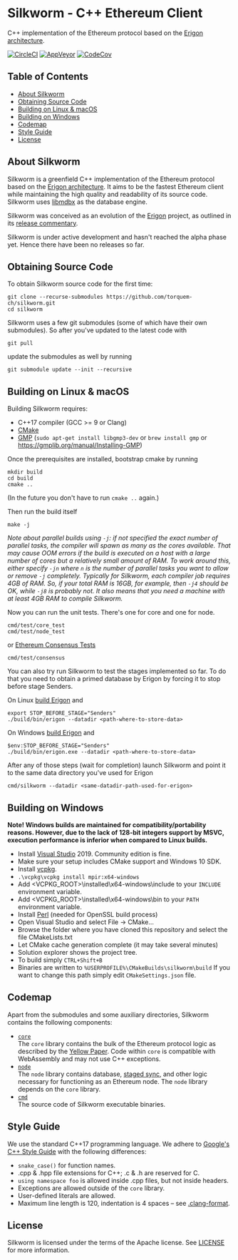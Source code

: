 # Silkworm - C++ Ethereum Client

C++ implementation of the Ethereum protocol based on the [Erigon architecture].

[![CircleCI](https://circleci.com/gh/torquem-ch/silkworm.svg?style=svg)](https://circleci.com/gh/torquem-ch/silkworm)
[![AppVeyor](https://ci.appveyor.com/api/projects/status/8npida1piyqw1844/branch/master?svg=true)](https://ci.appveyor.com/project/torquem/silkworm)
[![CodeCov](https://codecov.io/gh/torquem-ch/silkworm/branch/master/graph/badge.svg)](https://codecov.io/gh/torquem-ch/silkworm)

## Table of Contents

- [About Silkworm](#about)
- [Obtaining Source Code](#source)
- [Building on Linux & macOS](#build_on_unix)
- [Building on Windows](#build_on_windows)
- [Codemap](#codemap)
- [Style Guide](#guide)
- [License](#license)


<a name="about"></a>
## About Silkworm

Silkworm is a greenfield C++ implementation of the Ethereum protocol based on the [Erigon architecture].
It aims to be the fastest Ethereum client while maintaining the high quality and readability of its source code.
Silkworm uses [libmdbx] as the database engine.

Silkworm was conceived as an evolution of the [Erigon] project,
as outlined in its [release commentary](https://ledgerwatch.github.io/turbo_geth_release.html#Licence-and-language-migration-plan-out-of-scope-for-the-release).

Silkworm is under active development and hasn't reached the alpha phase yet.
Hence there have been no releases so far.


<a name="source"></a>
## Obtaining Source Code

To obtain Silkworm source code for the first time:
```
git clone --recurse-submodules https://github.com/torquem-ch/silkworm.git
cd silkworm
```

Silkworm uses a few git submodules (some of which have their own submodules).
So after you've updated to the latest code with
```
git pull
```
update the submodules as well by running
```
git submodule update --init --recursive
```


<a name="build_on_unix"></a>
## Building on Linux & macOS

Building Silkworm requires:
* C++17 compiler (GCC >= 9 or Clang)
* [CMake]
* [GMP] (`sudo apt-get install libgmp3-dev` or `brew install gmp` or https://gmplib.org/manual/Installing-GMP)

Once the prerequisites are installed, bootstrap cmake by running
```
mkdir build
cd build
cmake ..
```
(In the future you don't have to run `cmake ..` again.)

Then run the build itself
```
make -j
```
_Note about parallel builds using `-j`: if not specified the exact number of parallel tasks, the compiler will spawn as many
as the cores available. That may cause OOM errors if the build is executed on a host with a large number of cores but a relatively
small amount of RAM. To work around this, either specify `-jn` where `n` is the number of parallel tasks you want to allow or
remove `-j` completely. Typically for Silkworm, each compiler job requires 4GB of RAM. So, if your total RAM is 16GB, for example,
then `-j4` should be OK, while `-j8` is probably not. It also means that you need a machine with at least 4GB RAM to compile Silkworm._

Now you can run the unit tests. There's one for core and one for node.
```
cmd/test/core_test
cmd/test/node_test
```
or [Ethereum Consensus Tests]
```
cmd/test/consensus
```

You can also try run Silkworm to test the stages implemented so far. To do that you need to obtain a primed database by Erigon by forcing it to stop before stage Senders.

On Linux [build Erigon](https://github.com/ledgerwatch/erigon#getting-started) and 
```
export STOP_BEFORE_STAGE="Senders"
./build/bin/erigon --datadir <path-where-to-store-data>
```

On Windows [build Erigon](https://github.com/ledgerwatch/erigon#windows) and 
```
$env:STOP_BEFORE_STAGE="Senders"
./build/bin/erigon.exe --datadir <path-where-to-store-data>
```

After any of those steps (wait for completion) launch Silkworm and point it to the same data directory you've used for Erigon
```
cmd/silkworm --datadir <same-datadir-path-used-for-erigon>
```

<a name="build_on_windows"></a>
## Building on Windows

**Note! Windows builds are maintained for compatibility/portability reasons. However, due to the lack of 128-bit integers support by MSVC, execution performance is inferior when compared to Linux builds.**
* Install [Visual Studio] 2019. Community edition is fine.
* Make sure your setup includes CMake support and Windows 10 SDK.
* Install [vcpkg](https://github.com/microsoft/vcpkg#quick-start-windows).
* `.\vcpkg\vcpkg install mpir:x64-windows`
* Add <VCPKG_ROOT>\installed\x64-windows\include to your `INCLUDE` environment variable.
* Add <VCPKG_ROOT>\installed\x64-windows\bin to your `PATH` environment variable.
* Install [Perl](https://strawberryperl.com/) (needed for OpenSSL build process)
* Open Visual Studio and select File -> CMake...
* Browse the folder where you have cloned this repository and select the file CMakeLists.txt
* Let CMake cache generation complete (it may take several minutes)
* Solution explorer shows the project tree.
* To build simply `CTRL+Shift+B`
* Binaries are written to `%USERPROFILE%\CMakeBuilds\silkworm\build` If you want to change this path simply edit `CMakeSettings.json` file.


## Codemap

Apart from the submodules and some auxiliary directories, Silkworm contains the following components:
* [`core`](core/)
  <br /> The `core` library contains the bulk of the Ethereum protocol logic as described by the [Yellow Paper].
  Code within `core` is compatible with WebAssembly and may not use C++ exceptions.
* [`node`](node/)
  <br /> The `node` library contains database, [staged sync], and other logic necessary for functioning as an Ethereum node.
  The `node` library depends on the `core` library.
* [`cmd`](cmd/)
  <br /> The source code of  Silkworm executable binaries.


<a name="guide"></a>
## Style Guide

We use the standard C++17 programming language.
We adhere to [Google's C++ Style Guide] with the following differences:

* `snake_case()` for function names.
* .cpp & .hpp file extensions for C++; .c & .h are reserved for C.
* `using namespace foo` is allowed inside .cpp files, but not inside headers.
* Exceptions are allowed outside of the `core` library.
* User-defined literals are allowed.
* Maximum line length is 120, indentation is 4 spaces – see [.clang-format](.clang-format).


## License

Silkworm is licensed under the terms of the Apache license.
See [LICENSE](LICENSE) for more information.


[CMake]: http://cmake.org
[Ethereum Consensus Tests]: https://github.com/ethereum/tests
[Erigon]: https://github.com/ledgerwatch/erigon
[Erigon architecture]: https://github.com/ledgerwatch/erigon#key-features
[GMP]: http://gmplib.org
[Google's C++ Style Guide]: https://google.github.io/styleguide/cppguide.html
[libmdbx]: https://github.com/erthink/libmdbx
[staged sync]: https://github.com/ledgerwatch/erigon/blob/devel/eth/stagedsync/README.md
[Visual Studio]: https://www.visualstudio.com/downloads
[Yellow Paper]: https://ethereum.github.io/yellowpaper/paper.pdf
